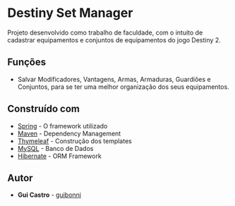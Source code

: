 # Destiny Set Manager

Projeto desenvolvido como trabalho de faculdade, com o intuito de cadastrar equipamentos e conjuntos de equipamentos do jogo Destiny 2.

## Funções

* Salvar Modificadores, Vantagens, Armas, Armaduras, Guardiões e Conjuntos, para se ter uma melhor organização dos seus equipamentos.

## Construído com

* [Spring](http://spring.io/) - O framework utilizado
* [Maven](https://maven.apache.org/) - Dependency Management
* [Thymeleaf](https://www.thymeleaf.org/) - Construção dos templates
* [MySQL](https://www.mysql.com/) - Banco de Dados
* [Hibernate](http://hibernate.org/) - ORM Framework

## Autor

* **Gui Castro** - [guibonni](https://github.com/guibonni)